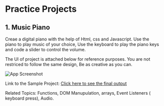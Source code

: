 
# Practice Projects

## 1. Music Piano ##

Creae a digital piano with the help of Html, css and Javascript. Use the piano to play music of your choice, Use the keyboard to play the piano keys and code a slider to control the volume. 

The UI of project is attached below for reference purposes. You are not restriced to follow the same design, Be as creative as you can.

![App Screenshot](https://blogger.googleusercontent.com/img/b/R29vZ2xl/AVvXsEjU0yYyXArA2_dPDr_8m1huNA7XpItkfEee0vzn_LLW3ZAyaD7Wy7mhvbpvgC6w2mEBWD26h-mUeDStYQXzxj6J34EoOZmIHFhVdFsPE-C_IQmy1y3Dv7NsIy3v1CakwjnXSzuvAIkGIdlQTwFT_qLBkQGI2lk0mDnOMHEuY9My1W5yNVpR0FLOPY8/w479-h221/Screenshot%202023-05-22%20at%2012.42.51%20PM.png) 


Link to the Sample Project: [Click here to see the final output](https://margaret.codewizardshq.com/js_projects_for_kids/piano/notes.html?_ga=2.63731375.121645042.1684739457-350288703.1684739457)

Related Topics: Functions, DOM Manupulation, arrays, Event Listeners ( keyboard press), Audio.

